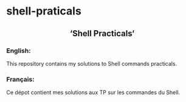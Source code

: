 # shell-praticals
## <h2 align="center"> ‘Shell Practicals‘ </h2> 
### English: 
This repository contains my solutions to Shell commands practicals. 
### Français: 
Ce dépot contient mes solutions aux TP sur les commandes du Shell. 
